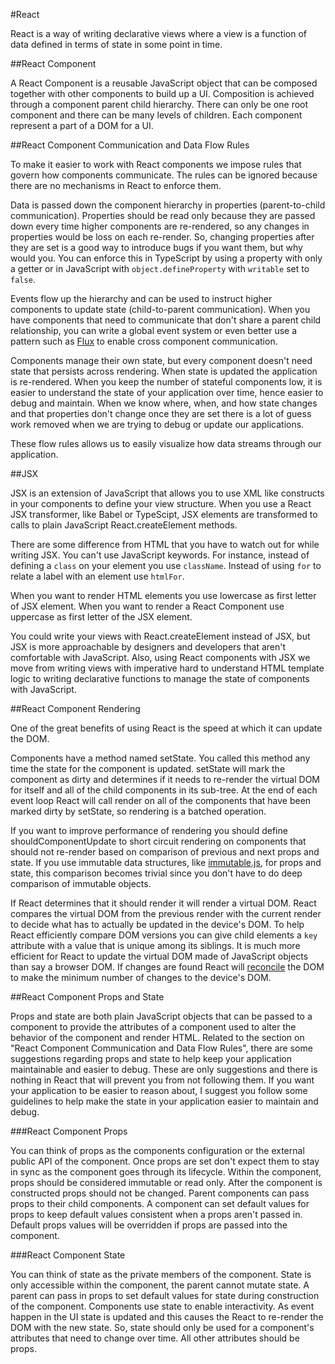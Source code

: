 #React

React is a way of writing declarative views where a view is a function of data defined in terms of state in some point in time. 

##React Component

A React Component is a reusable JavaScript object that can be composed together with other components to build up a UI. Composition is achieved through a component parent child hierarchy. There can only be one root component and there can be many levels of children. Each component represent a part of a DOM for a UI. 

##React Component Communication and Data Flow Rules

To make it easier to work with React components we impose rules that govern how components communicate. The rules can be ignored because there are no mechanisms in React to enforce them.

Data is passed down the component hierarchy in properties (parent-to-child communication). Properties should be read only because they are passed down every time higher components are re-rendered, so any changes in properties would be loss on each re-render. So, changing properties after they are set is a good way to introduce bugs if you want them, but why would you. You can enforce this in TypeScript by using a property with only a getter or in JavaScript with `object.defineProperty` with `writable` set to `false`.

Events flow up the hierarchy and can be used to instruct higher components to update state (child-to-parent communication). When you have components that need to communicate that don't share a parent child relationship, you can write a global event system or even better use a pattern such as [Flux](https://facebook.github.io/flux/) to enable cross component communication.

Components manage their own state, but every component doesn't need state that persists across rendering. When state is updated the application is re-rendered. When you keep the number of stateful components low, it is easier to understand the state of your application over time, hence easier to debug and maintain. When we know where, when, and how state changes and that properties don't change once they are set there is a lot of  guess work removed when we are trying to debug or update our applications.

These flow rules allows us to easily visualize how data streams through our application. 

##JSX

JSX is an extension of JavaScript that allows you to use XML like constructs in your components to define your view structure. When you use a React JSX transformer, like Babel or TypeScipt, JSX elements are transformed to calls to plain JavaScript React.createElement methods. 

There are some difference from HTML that you have to watch out for while writing JSX. You can't use JavaScript keywords. For instance, instead of defining a `class` on your element you use `className`. Instead of using `for` to relate a label with an element use `htmlFor`.

When you want to render HTML elements you use lowercase as first letter of JSX element. When you want to render a React Component use uppercase as first letter of the JSX element.

You could write your views with React.createElement instead of JSX, but JSX is more approachable by designers and developers that aren't comfortable with JavaScript. Also, using React components with JSX we move from writing views with imperative hard to understand HTML template logic to writing declarative functions to manage the state of components with JavaScript.

##React Component Rendering

One of the great benefits of using React is the speed at which it can update the DOM.

Components have a method named setState. You called this method any time the state for the component is updated. setState will mark the component as dirty and determines if it needs to re-render the virtual DOM for itself and all of the child components in its sub-tree. At the end of each event loop React will call render on all of the components that have been marked dirty by setState, so rendering is a batched operation. 

If you want to improve performance of rendering you should define shouldComponentUpdate to short circuit rendering on components that should not re-render based on comparison of previous and next props and state. If you use immutable data structures, like [immutable.js](https://facebook.github.io/immutable-js/), for props and state, this comparison becomes trivial since you don't have to do deep comparison of immutable objects.

If React determines that it should render it will render a virtual DOM. React compares the virtual DOM from the previous render with the current render to decide what has to actually be updated in the device's DOM. To help React efficiently compare DOM versions you can give child elements a `key` attribute with a value that is unique among its siblings. It is much more efficient for React to update the virtual DOM made of JavaScript objects than say a browser DOM. If changes are found React will [reconcile](https://facebook.github.io/react/docs/reconciliation.html) the DOM to make the minimum number of changes to the device's DOM.

##React Component Props and State

Props and state are both plain JavaScript objects that can be passed to a component to provide the attributes of a component used to alter the behavior of the component and render HTML. Related to the section on "React Component Communication and Data Flow Rules", there are some suggestions regarding props and state to help keep your application maintainable and easier to debug. These are only suggestions and there is nothing in React that will prevent you from not following them. If you want your application to be easier to reason about, I suggest you follow some guidelines to help make the state in your application easier to maintain and debug.

###React Component Props

You can think of props as the components configuration or the external public API of the component. Once props are set don't expect them to stay in sync as the component goes through its lifecycle. Within the component, props should be considered immutable or read only. After the component is constructed props should not be changed. Parent components can pass props to their child components. A component can set default values for props to keep default values consistent when a props aren't passed in. Default props values will be overridden if props are passed into the component.

###React Component State

You can think of state as the private members of the component. State is only accessible within the component, the parent cannot mutate state. A parent can pass in props to set default values for state during construction of the component. Components use state to enable interactivity. As event happen in the UI state is updated and this causes the React to re-render the DOM with the new state. So, state should only be used for a component's attributes that need to change over time. All other attributes should be props.